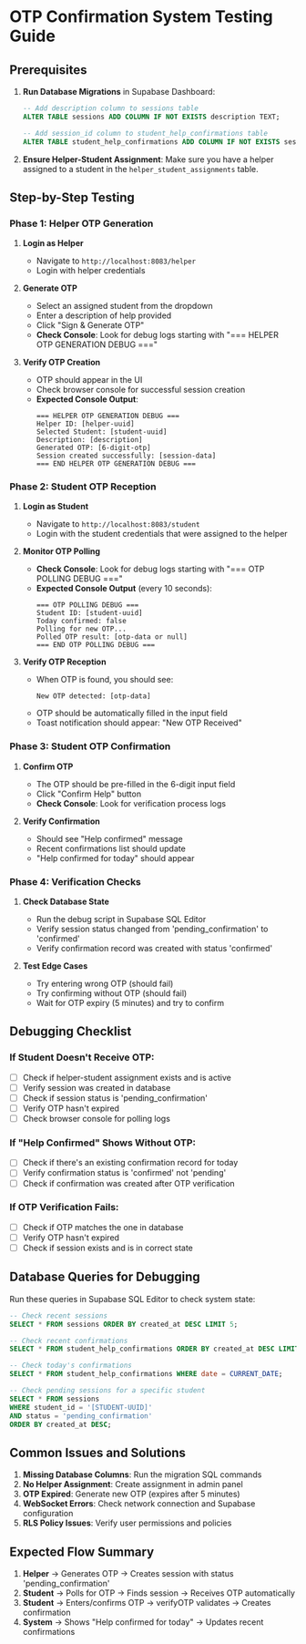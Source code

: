 # OTP Confirmation System Testing Guide

## Prerequisites
1. **Run Database Migrations** in Supabase Dashboard:
   ```sql
   -- Add description column to sessions table
   ALTER TABLE sessions ADD COLUMN IF NOT EXISTS description TEXT;
   
   -- Add session_id column to student_help_confirmations table  
   ALTER TABLE student_help_confirmations ADD COLUMN IF NOT EXISTS session_id UUID REFERENCES sessions(id);
   ```

2. **Ensure Helper-Student Assignment**: Make sure you have a helper assigned to a student in the `helper_student_assignments` table.

## Step-by-Step Testing

### Phase 1: Helper OTP Generation

1. **Login as Helper**
   - Navigate to `http://localhost:8083/helper`
   - Login with helper credentials

2. **Generate OTP**
   - Select an assigned student from the dropdown
   - Enter a description of help provided
   - Click "Sign & Generate OTP"
   - **Check Console**: Look for debug logs starting with "=== HELPER OTP GENERATION DEBUG ==="

3. **Verify OTP Creation**
   - OTP should appear in the UI
   - Check browser console for successful session creation
   - **Expected Console Output**:
     ```
     === HELPER OTP GENERATION DEBUG ===
     Helper ID: [helper-uuid]
     Selected Student: [student-uuid]
     Description: [description]
     Generated OTP: [6-digit-otp]
     Session created successfully: [session-data]
     === END HELPER OTP GENERATION DEBUG ===
     ```

### Phase 2: Student OTP Reception

1. **Login as Student**
   - Navigate to `http://localhost:8083/student`
   - Login with the student credentials that were assigned to the helper

2. **Monitor OTP Polling**
   - **Check Console**: Look for debug logs starting with "=== OTP POLLING DEBUG ==="
   - **Expected Console Output** (every 10 seconds):
     ```
     === OTP POLLING DEBUG ===
     Student ID: [student-uuid]
     Today confirmed: false
     Polling for new OTP...
     Polled OTP result: [otp-data or null]
     === END OTP POLLING DEBUG ===
     ```

3. **Verify OTP Reception**
   - When OTP is found, you should see:
     ```
     New OTP detected: [otp-data]
     ```
   - OTP should be automatically filled in the input field
   - Toast notification should appear: "New OTP Received"

### Phase 3: Student OTP Confirmation

1. **Confirm OTP**
   - The OTP should be pre-filled in the 6-digit input field
   - Click "Confirm Help" button
   - **Check Console**: Look for verification process logs

2. **Verify Confirmation**
   - Should see "Help confirmed" message
   - Recent confirmations list should update
   - "Help confirmed for today" should appear

### Phase 4: Verification Checks

1. **Check Database State**
   - Run the debug script in Supabase SQL Editor
   - Verify session status changed from 'pending_confirmation' to 'confirmed'
   - Verify confirmation record was created with status 'confirmed'

2. **Test Edge Cases**
   - Try entering wrong OTP (should fail)
   - Try confirming without OTP (should fail)
   - Wait for OTP expiry (5 minutes) and try to confirm

## Debugging Checklist

### If Student Doesn't Receive OTP:
- [ ] Check if helper-student assignment exists and is active
- [ ] Verify session was created in database
- [ ] Check if session status is 'pending_confirmation'
- [ ] Verify OTP hasn't expired
- [ ] Check browser console for polling logs

### If "Help Confirmed" Shows Without OTP:
- [ ] Check if there's an existing confirmation record for today
- [ ] Verify confirmation status is 'confirmed' not 'pending'
- [ ] Check if confirmation was created after OTP verification

### If OTP Verification Fails:
- [ ] Check if OTP matches the one in database
- [ ] Verify OTP hasn't expired
- [ ] Check if session exists and is in correct state

## Database Queries for Debugging

Run these queries in Supabase SQL Editor to check system state:

```sql
-- Check recent sessions
SELECT * FROM sessions ORDER BY created_at DESC LIMIT 5;

-- Check recent confirmations
SELECT * FROM student_help_confirmations ORDER BY created_at DESC LIMIT 5;

-- Check today's confirmations
SELECT * FROM student_help_confirmations WHERE date = CURRENT_DATE;

-- Check pending sessions for a specific student
SELECT * FROM sessions 
WHERE student_id = '[STUDENT-UUID]' 
AND status = 'pending_confirmation'
ORDER BY created_at DESC;
```

## Common Issues and Solutions

1. **Missing Database Columns**: Run the migration SQL commands
2. **No Helper Assignment**: Create assignment in admin panel
3. **OTP Expired**: Generate new OTP (expires after 5 minutes)
4. **WebSocket Errors**: Check network connection and Supabase configuration
5. **RLS Policy Issues**: Verify user permissions and policies

## Expected Flow Summary

1. **Helper** → Generates OTP → Creates session with status 'pending_confirmation'
2. **Student** → Polls for OTP → Finds session → Receives OTP automatically
3. **Student** → Enters/confirms OTP → verifyOTP validates → Creates confirmation
4. **System** → Shows "Help confirmed for today" → Updates recent confirmations 